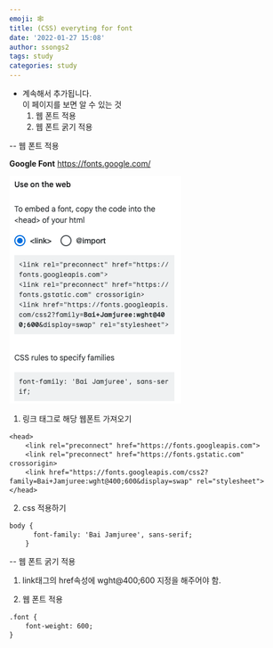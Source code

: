 ```yaml
---
emoji: 🕸
title: (CSS) everyting for font
date: '2022-01-27 15:08'
author: ssongs2
tags: study
categories: study
---
```


* 계속해서 추가됩니다.  
이 페이지를 보면 알 수 있는 것  
    1.  웹 폰트 적용  
    2.  웹 폰트 굵기 적용


-- 웹 폰트 적용

**Google Font**
https://fonts.google.com/

![link-img.png](link-img.png)

1. 링크 태그로 해당 웹폰트 가져오기

```
<head>
    <link rel="preconnect" href="https://fonts.googleapis.com">
    <link rel="preconnect" href="https://fonts.gstatic.com" crossorigin>
    <link href="https://fonts.googleapis.com/css2?family=Bai+Jamjuree:wght@400;600&display=swap" rel="stylesheet">
</head>
```

2. css 적용하기
```
body {
      font-family: 'Bai Jamjuree', sans-serif;
    }
```


-- 웹 폰트 굵기 적용

1. link태그의 href속성에 wght@400;600 지정을 해주어야 함.

2. 웹 폰트 적용
```
.font {
    font-weight: 600;
}
```